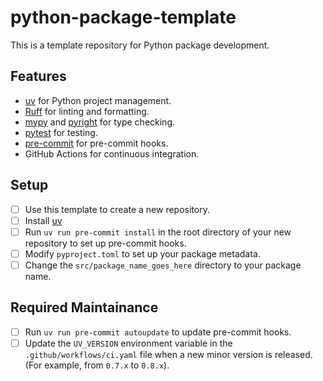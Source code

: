 # python-package-template
This is a template repository for Python package development.

## Features

- [uv](https://docs.astral.sh/uv/) for Python project management.
- [Ruff](https://docs.astral.sh/ruff/) for linting and formatting.
- [mypy](https://mypy.readthedocs.io/en/stable/) and [pyright](https://microsoft.github.io/pyright) for type checking.
- [pytest](https://docs.pytest.org/en/stable/) for testing.
- [pre-commit](https://pre-commit.com/) for pre-commit hooks.
- GitHub Actions for continuous integration.

## Setup

- [ ] Use this template to create a new repository.
- [ ] Install [uv](https://docs.astral.sh/uv/)
- [ ] Run `uv run pre-commit install` in the root directory of your new repository to set up pre-commit hooks.
- [ ] Modify `pyproject.toml` to set up your package metadata.
- [ ] Change the `src/package_name_goes_here` directory to your package name.

## Required Maintainance

- [ ] Run `uv run pre-commit autoupdate` to update pre-commit hooks.
- [ ] Update the `UV_VERSION` environment variable in the `.github/workflows/ci.yaml` file when a new minor version is released. (For example, from `0.7.x` to `0.8.x`).
